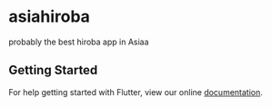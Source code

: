 # asiahiroba

probably the best hiroba app in Asiaa

## Getting Started

For help getting started with Flutter, view our online
[documentation](https://flutter.io/).
